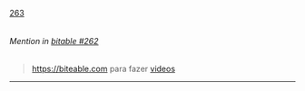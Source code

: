 [263](https://github.com/guilhermeprokisch/ideias/issues/263) 
###### 




 ######  Mention in [bitable #262](bitable-#262)  
 > https://biteable.com para fazer [videos](videos)

-------------------------------------------------------------------------------

